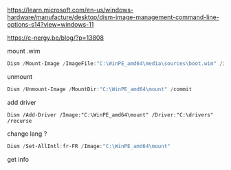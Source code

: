 https://learn.microsoft.com/en-us/windows-hardware/manufacture/desktop/dism-image-management-command-line-options-s14?view=windows-11

https://c-nergy.be/blog/?p=13808



mount .wim
```powershell
Dism /Mount-Image /ImageFile:"C:\WinPE_amd64\media\sources\boot.wim" /index:1 /MountDir:"C:\WinPE_amd64\mount"
```
unmount
```powershell
Dism /Unmount-Image /MountDir:"C:\WinPE_amd64\mount" /commit
```

add driver 
```
Dism /Add-Driver /Image:"C:\WinPE_amd64\mount" /Driver:"C:\drivers" /recurse
```

change lang ?
```powershell
Dism /Set-AllIntl:fr-FR /Image:"C:\WinPE_amd64\mount"
```

get info 